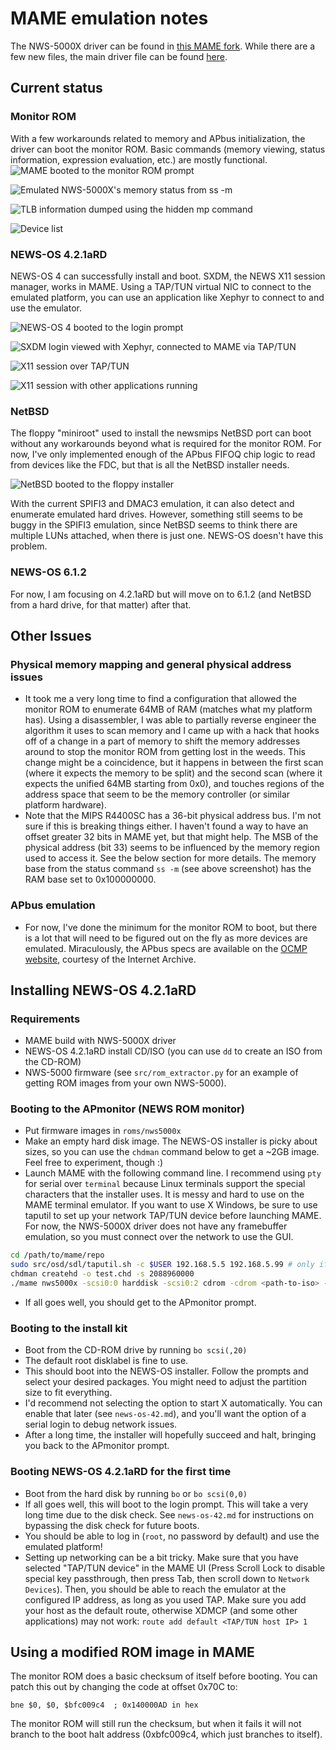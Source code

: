 # MAME emulation notes

The NWS-5000X driver can be found in [this MAME fork](https://github.com/briceonk/mame). While there are a few new files, the main driver file can be found [here](https://github.com/briceonk/mame/blob/master/src/mame/drivers/news_r4k.cpp).

## Current status

### Monitor ROM

With a few workarounds related to memory and APbus initialization, the driver can boot the monitor ROM. Basic commands (memory viewing, status information, expression evaluation, etc.) are mostly functional.
![MAME booted to the monitor ROM prompt](img/nws5000x_mame_mrom.png)

![Emulated NWS-5000X's memory status from `ss -m`](img/mame_memory_status.png)

![TLB information dumped using the hidden `mp` command](img/mame_tlb_dump.png)

![Device list](img/mame_device_list.png)

### NEWS-OS 4.2.1aRD

NEWS-OS 4 can successfully install and boot. SXDM, the NEWS X11 session manager, works in MAME. Using a TAP/TUN virtual NIC to connect to the emulated platform, you can use an application like Xephyr to connect to and use the emulator.

![NEWS-OS 4 booted to the login prompt](img/421aRD-mame.png)

![SXDM login viewed with Xephyr, connected to MAME via TAP/TUN](img/mame_sxdm_login.png)

![X11 session over TAP/TUN](img/mame_applications_running.png)

![X11 session with other applications running](img/mame_more_applications_running.png)

### NetBSD

The floppy "miniroot" used to install the newsmips NetBSD port can boot without any workarounds beyond what is required for the monitor ROM. For now, I've only implemented enough of the APbus FIFOQ chip logic to read from devices like the FDC, but that is all the NetBSD installer needs.

![NetBSD booted to the floppy installer](img/netbsd-floppy.png)

With the current SPIFI3 and DMAC3 emulation, it can also detect and enumerate emulated hard drives. However, something still seems to be buggy in the SPIFI3 emulation, since NetBSD seems to think there are multiple LUNs attached, when there is just one. NEWS-OS doesn't have this problem.

### NEWS-OS 6.1.2

For now, I am focusing on 4.2.1aRD but will move on to 6.1.2 (and NetBSD from a hard drive, for that matter) after that.

## Other Issues

### Physical memory mapping and general physical address issues

- It took me a very long time to find a configuration that allowed the monitor ROM to enumerate 64MB of RAM (matches what my platform has). Using a disassembler, I was able to partially reverse engineer the algorithm it uses to scan memory and I came up with a hack that hooks off of a change in a part of memory to shift the memory addresses around to stop the monitor ROM from getting lost in the weeds. This change might be a coincidence, but it happens in between the first scan (where it expects the memory to be split) and the second scan (where it expects the unified 64MB starting from 0x0), and touches regions of the address space that seem to be the memory controller (or similar platform hardware).
- Note that the MIPS R4400SC has a 36-bit physical address bus. I'm not sure if this is breaking things either. I haven't found a way to have an offset greater 32 bits in MAME yet, but that might help. The MSB of the physical address (bit 33) seems to be influenced by the memory region used to access it. See the below section for more details. The memory base from the status command `ss -m` (see above screenshot) has the RAM base set to 0x100000000.

### APbus emulation

- For now, I've done the minimum for the monitor ROM to boot, but there is a lot that will need to be figured out on the fly as more devices are emulated. Miraculously, the APbus specs are available on the [OCMP website](https://web.archive.org/web/19970713173157/http%3A%2F%2Fwww1.sony.co.jp%2FOCMP%2F), courtesy of the Internet Archive.

## Installing NEWS-OS 4.2.1aRD

### Requirements

- MAME build with NWS-5000X driver
- NEWS-OS 4.2.1aRD install CD/ISO (you can use `dd` to create an ISO from the CD-ROM)
- NWS-5000 firmware (see `src/rom_extractor.py` for an example of getting ROM images from your own NWS-5000).

### Booting to the APmonitor (NEWS ROM monitor)

- Put firmware images in `roms/nws5000x`
- Make an empty hard disk image. The NEWS-OS installer is picky about sizes, so you can use the `chdman` command below to get a ~2GB image. Feel free to experiment, though :)
- Launch MAME with the following command line. I recommend using `pty` for serial over `terminal` because Linux terminals support the special characters that the installer uses. It is messy and hard to use on the MAME terminal emulator. If you want to use X Windows, be sure to use taputil to set up your network TAP/TUN device before launching MAME. For now, the NWS-5000X driver does not have any framebuffer emulation, so you must connect over the network to use the GUI.

```sh
cd /path/to/mame/repo
sudo src/osd/sdl/taputil.sh -c $USER 192.168.5.5 192.168.5.99 # only if planning on using networking
chdman createhd -o test.chd -s 2088960000
./mame nws5000x -scsi0:0 harddisk -scsi0:2 cdrom -cdrom <path-to-iso> -harddisk test.chd -log -nodrc -debug
```

- If all goes well, you should get to the APmonitor prompt.

### Booting to the install kit

- Boot from the CD-ROM drive by running `bo scsi(,20)`
- The default root disklabel is fine to use.
- This should boot into the NEWS-OS installer. Follow the prompts and select your desired packages. You might need to adjust the partition size to fit everything.
- I'd recommend not selecting the option to start X automatically. You can enable that later (see `news-os-42.md`), and you'll want the option of a serial login to debug network issues.
- After a long time, the installer will hopefully succeed and halt, bringing you back to the APmonitor prompt.

### Booting NEWS-OS 4.2.1aRD for the first time

- Boot from the hard disk by running `bo` or `bo scsi(0,0)`
- If all goes well, this will boot to the login prompt. This will take a very long time due to the disk check. See `news-os-42.md` for instructions on bypassing the disk check for future boots.
- You should be able to log in (`root`, no password by default) and use the emulated platform!
- Setting up networking can be a bit tricky. Make sure that you have selected "TAP/TUN device" in the MAME UI (Press Scroll Lock to disable special key passthrough, then press Tab, then scroll down to `Network Devices`). Then, you should be able to reach the emulator at the configured IP address, as long as you used TAP. Make sure you add your host as the default route, otherwise XDMCP (and some other applications) may not work: `route add default <TAP/TUN host IP> 1`

## Using a modified ROM image in MAME

The monitor ROM does a basic checksum of itself before booting. You can patch this out by changing the code at offset 0x70C to:

```assembly
bne $0, $0, $bfc009c4  ; 0x140000AD in hex
```

The monitor ROM will still run the checksum, but when it fails it will not branch to the boot halt address (0xbfc009c4, which just branches to itself).
